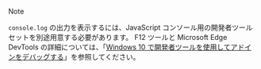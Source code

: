 > [!NOTE]
> `console.log` の出力を表示するには、JavaScript コンソール用の開発者ツール セットを別途用意する必要があります。 F12 ツールと Microsoft Edge DevTools の詳細については、「[Windows 10 で開発者ツールを使用してアドインをデバッグする](../testing/debug-add-ins-using-f12-developer-tools-on-windows-10.md)」を参照してください。